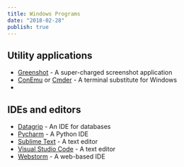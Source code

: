 ```yaml
---
title: Windows Programs
date: "2018-02-28"
publish: true
---
```


## Utility applications

- [Greenshot](http://getgreenshot.org/) - A super-charged screenshot application
- [ConEmu](https://conemu.github.io/) or [Cmder](http://cmder.net/) - A terminal substitute for Windows
- 

## IDEs and editors

- [Datagrip](https://www.jetbrains.com/datagrip/) - An IDE for databases
- [Pycharm](https://www.jetbrains.com/pycharm/) - A Python IDE
- [Sublime Text](https://www.sublimetext.com/) - A text editor
- [Visual Studio Code](https://code.visualstudio.com/) - A text editor
- [Webstorm](https://www.jetbrains.com/webstorm/) - A web-based IDE